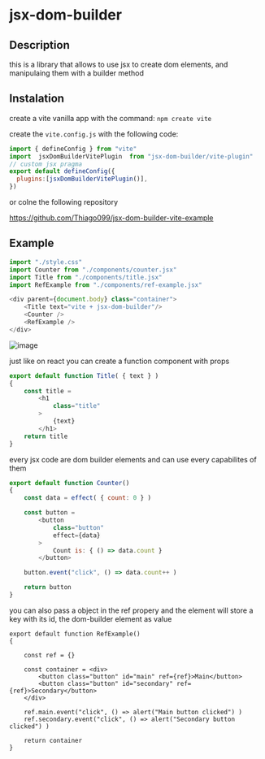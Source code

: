 # jsx-dom-builder

## Description

this is a library that allows to use jsx to create dom elements, and manipulaing them with a builder method

## Instalation

create a vite vanilla app with the command:
``
npm create vite
``

create the `vite.config.js` with the following code:

```js
import { defineConfig } from "vite"
import  jsxDomBuilderVitePlugin  from "jsx-dom-builder/vite-plugin"
// custom jsx pragma
export default defineConfig({
  plugins:[jsxDomBuilderVitePlugin()],
})

```

or colne the following repository

https://github.com/Thiago099/jsx-dom-builder-vite-example

## Example

```js
import "./style.css"
import Counter from "./components/counter.jsx"
import Title from "./components/title.jsx"
import RefExample from "./components/ref-example.jsx"

<div parent={document.body} class="container">
    <Title text="vite + jsx-dom-builder"/>
    <Counter />
    <RefExample />
</div>
```

![image](https://user-images.githubusercontent.com/66787043/202039923-39d4c73f-73ba-4aac-b784-ea49e45aa7b8.png)

just like on react you can create a function component with props

```js
export default function Title( { text } )
{
    const title = 
        <h1 
            class="title" 
        >
            {text}
        </h1>
    return title
}

```

every jsx code are dom builder elements and can use every capabilites of them

```js
export default function Counter()
{
    const data = effect( { count: 0 } )

    const button = 
        <button 
            class="button" 
            effect={data}
        >
            Count is: { () => data.count }
        </button>

    button.event("click", () => data.count++ )

    return button
}
```
you can also pass a object in the ref propery and the element will store a key with its id, the dom-builder element as value
```
export default function RefExample()
{

    const ref = {}

    const container = <div>
        <button class="button" id="main" ref={ref}>Main</button>
        <button class="button" id="secondary" ref={ref}>Secondary</button>
    </div>

    ref.main.event("click", () => alert("Main button clicked") )
    ref.secondary.event("click", () => alert("Secondary button clicked") )

    return container
}
```
